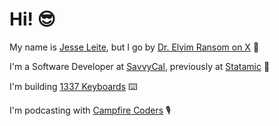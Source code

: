 # Hi! 😎

My name is [Jesse Leite](https://jesseleite.com), but I go by [Dr. Elvim Ransom on X](https://x.com/jesseleite85) 👋

I'm a Software Developer at [SavvyCal](https://savvycal.com/home), previously at [Statamic](https://statamic.com) 🔧

I'm building [1337 Keyboards](https://1337keyboards.com) ⌨️

I'm podcasting with [Campfire Coders](https://campfirecoders.com) 🎙️
